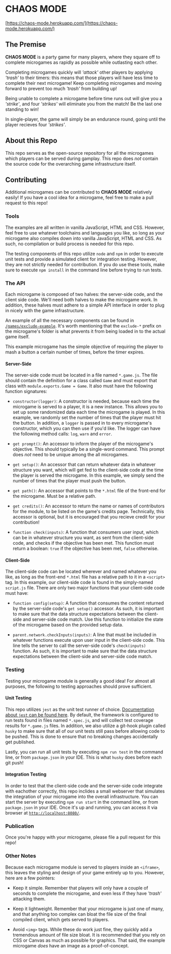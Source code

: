 # CHAOS MODE
[https://chaos-mode.herokuapp.com/](https://chaos-mode.herokuapp.com/)

## The Premise
**CHAOS MODE** is a party game for many players, where they square off to complete microgames as rapidly as possible while outlasting each other. 
 
Completing microgames quickly will *'attack'* other players by applying *'trash'* to their timers: this means that those players will have less time to complete their next microgame! Keep completing microgames and moving forward to prevent too much *'trash'* from building up!
 
Being unable to complete a microgame before time runs out will give you a *'strike'*, and four *'strikes'* will eliminate you from the match! Be the last one standing to win!

In single-player, the game will simply be an endurance round, going until the player recieves four *'strikes'*.

## About this Repo
This repo serves as the open-source repository for all the microgames which players can be served during gamplay. This repo does *not* contain the source code for the overarching game infrastructure itself.

## Contributing 
Additional microgames can be contributed to **CHAOS MODE** relatively easily! If you have a cool idea for a microgame, feel free to make a pull request to this repo!

### Tools
The examples are all written in vanilla JavaScript, HTML and CSS. However, feel free to use whatever toolchains and languages you like, so long as your microgame also compiles down into vanilla JavaScript, HTML and CSS. As such, no compilation or build process is needed for this repo.

The testing components of this repo utilize `node` and `npm` in order to execute unit tests and provide a simulated client for integration testing. However, they are not strictly needed for contribution. If you do use these tools, make sure to execute `npm install` in the command line before trying to run tests.

### The API
 
Each microgame is composed of two halves: the server-side code, and the client side code. We'll need both halves to make the microgame work. In addition, these halves must adhere to a simple API interface in order to plug in nicely with the game infrastructure.
 
An example of all the necessary components can be found in [`/games/exclude-example`](https://github.com/FomTarro/chaos-mode-modules/tree/master/games/exclude-example). It's worth mentioning that the `exclude-*` prefix on the microgame's folder is what prevents it from being loaded in to the actual game itself.
 
This example microgame has the simple objective of requiring the player to mash a button a certain number of times, before the timer expires.
 
#### Server-Side
 
The server-side code must be located in a file named `*.game.js`. The file should contain the definition for a class called `Game` and must export that class with `module.exports.Game = Game`. It also must have the following function signatures:
 
* `constructor(logger)`: A constructor is needed, because each time the microgame is served to a player, it is a new instance. This allows you to set up some randomized data each time the microgame is played. In this example, we randomly set the number of times that the player must hit the button. In addition, a `logger` is passed in to every microgame's constructor, which you can then use if you'd like. The logger can have the following method calls: `log`, `warn` and `error`.
 
* `get prompt()`: An accessor to inform the player of the microgame's objective. This should typically be a single-word command. This prompt does *not* need to be unique among the all microgames.
 
* `get setup()`: An accessor that can return whatever data in whatever structure you want, which will get fed to the client-side code at the time the player is served the microgame. In this example, we simply send the number of times that the player must push the button.
 
* `get path()`: An accessor that points to the `*.html` file of the front-end for the microgame. Must be a relative path.

* `get credits()`: An accessor to return the name or names of contributors for the module, to be listed on the game's credits page. Technically, this accessor is optional, but it is encouraged that you recieve credit for your contribution!
 
* `function check(inputs)`: A function that consumers user input, which can be in whatever structure you want, as sent from the client-side code, and checks if the objective has been met. This function must return a boolean: `true` if the objective has been met, `false` otherwise. 
 
#### Client-Side
 
The client-side code can be located wherever and named whatever you like, as long as the front-end `*.html` file has a relative path to it in a `<script>` tag. In this example, our client-side code is found in the simply-named `script.js` file. There are only two major functions that your client-side code must have:
 
* `function config(setup)`: A function that consumes the content returned by the server-side code's `get setup()` accessor. As such, it is important to make sure that the data structure expectations between the client-side and server-side code match. Use this function to initialize the state of the microgame based on the provided setup data.
 
* `parent.network.checkInputs(inputs)`: A line that must be included in whatever functions execute upon user input in the client-side code. This line tells the server to call the server-side code's `check(inputs)` function. As such, it is important to make sure that the data structure expectations between the client-side and server-side code match.


### Testing
Testing your microgame module is generally a good idea! For almost all purposes, the following to testing approaches should prove sufficient. 

#### Unit Testing

This repo utilizes `jest` as the unit test runner of choice. [Documentation about `jest` can be found here](https://jestjs.io/docs/en/getting-started). By default, the framework is configured to run tests found in files named `*.spec.js`, and will collect test coverage results for `*.game.js` files. In addition, we also utilize a git-hook plugin called `husky` to make sure that all of our unit tests still pass before allowing code to be pushed. This is done to ensure that no breaking changes accidentally get published.

Lastly, you can run all unit tests by executing `npm run test` in the command line, or from `package.json` in your IDE. This is what `husky` does before each git push!

#### Integration Testing

In order to test that the client-side code and the server-side code integrate with eachother correctly, this repo inclides a small webserver that simulates the integration of your microgame into the overall infrastructure. You can start the server by executing `npm run start` in the command line, or from `package.json` in your IDE. Once it's up and running, you can access it via browser at [`http://localhost:8080/`](http://localhost:8080/). 

### Publication

Once you're happy with your microgame, please file a pull request for this repo!

### Other Notes
 
Because each microgame module is served to players inside an `<iframe>`, this leaves the styling and design of your game entirely up to you. However, here are a few pointers:

* Keep it simple. Remember that players will only have a couple of seconds to complete the microgame, and even less if they have *'trash'* attacking them.
 
* Keep it lightweight. Remember that your microgame is just one of many, and that anything too complex can bloat the file size of the final compiled client, which gets served to players.
 
* Avoid `<img>` tags. While these do work just fine, they quickly add a tremendous amount of file size bloat. It is recommended that you rely on CSS or Canvas as much as possible for graphics. That said, the example  microgame *does* have an image as a proof-of-concept.

